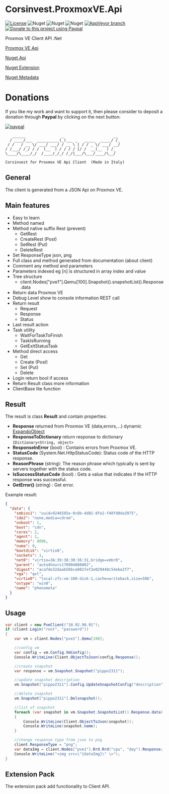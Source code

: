 # Corsinvest.ProxmoxVE.Api

[![License](https://img.shields.io/github/license/Corsinvest/cv4pve-api-dotnet.svg)](https://www.gnu.org/licenses/gpl-3.0.en.html)
![Nuget](https://img.shields.io/nuget/v/Corsinvest.ProxmoxVE.Api.svg?label=Nuget%20%20Api) ![Nuget](https://img.shields.io/nuget/v/Corsinvest.ProxmoxVE.Api.Extension.svg?label=Nuget%20%20Extension) ![Nuget](https://img.shields.io/nuget/v/Corsinvest.ProxmoxVE.Api.Metadata.svg?label=Nuget%20%20Metadata) [![AppVeyor branch](https://img.shields.io/appveyor/ci/franklupo/cv4pve-api-dotnet/master.svg)](https://ci.appveyor.com/project/franklupo/cv4pve-api-dotnet) [![Donate to this project using Paypal](https://img.shields.io/badge/paypal-donate-yellow.svg)](https://www.paypal.com/cgi-bin/webscr?cmd=_donations&business=PPM9JHLQLRV2S&item_name=Open+Source+Project&currency_code=EUR&source=url)

Proxmox VE Client API .Net

[Proxmox VE Api](https://pve.proxmox.com/pve-docs/api-viewer/)

[Nuget Api](https://www.nuget.org/packages/Corsinvest.ProxmoxVE.Api)

[Nuget Extension](https://www.nuget.org/packages/Corsinvest.ProxmoxVE.Api.Extension)

[Nuget Metadata](https://www.nuget.org/packages/Corsinvest.ProxmoxVE.Api.Metadata)

# **Donations**

If you like my work and want to support it, then please consider to deposit a donation through **Paypal** by clicking on the next button:

[![paypal](https://www.paypalobjects.com/en_US/IT/i/btn/btn_donateCC_LG.gif)](https://www.paypal.com/cgi-bin/webscr?cmd=_donations&business=PPM9JHLQLRV2S&item_name=Open+Source+Project&currency_code=EUR&source=url)

```text
   ______                _                      __
  / ____/___  __________(_)___ _   _____  _____/ /_
 / /   / __ \/ ___/ ___/ / __ \ | / / _ \/ ___/ __/
/ /___/ /_/ / /  (__  ) / / / / |/ /  __(__  ) /_
\____/\____/_/  /____/_/_/ /_/|___/\___/____/\__/

Corsinvest for Proxmox VE Api Client  (Made in Italy)
```

## General

The client is generated from a JSON Api on Proxmox VE.

## Main features

* Easy to learn
* Method named
* Method native suffix Rest (prevent)
  * GetRest
  * CreateRest (Post)
  * SetRest (Put)
  * DeleteRest
* Set ResponseType json, png
* Full class and method generated from documentation (about client)
* Comment any method and parameters
* Parameters indexed eg [n] is structured in array index and value
* Tree structure
  * client.Nodes["pve1"].Qemu[100].Snapshot().snapshotList().Response.data
* Return data Proxmox VE
* Debug Level show to console information REST call
* Return result
  * Request
  * Response
  * Status
* Last result action
* Task utility
  * WaitForTaskToFinish
  * TaskIsRunning
  * GetExitStatusTask
* Method direct access
  * Get
  * Create (Post)
  * Set (Put)
  * Delete
* Login return bool if access
* Return Result class more information
* ClientBase lite function

## Result

The result is class **Result** and contain properties:

* **Response** returned from Proxmox VE (data,errors,...) dynamic [ExpandoObject](https://msdn.microsoft.com/en-US/library/system.dynamic.expandoobject(v=vs.110).aspx)
* **ResponseToDictionary** return response to dictionary ```IDictionary<String, object>```
* **ResponseInError** (bool) : Contains errors from Proxmox VE.
* **StatusCode** (System.Net.HttpStatusCode): Status code of the HTTP response.
* **ReasonPhrase** (string): The reason phrase which typically is sent by servers together with the status code.
* **IsSuccessStatusCode** (bool) : Gets a value that indicates if the HTTP response was successful.
* **GetError()** (string) : Get error.

Example result:

```json
{
  "data": {
    "smbios1": "uuid=9246585e-0c8b-4d02-8fe2-f48fd0da3975",
    "ide2": "none,media=cdrom",
    "onboot": 1,
    "boot": "cdn",
    "cores": 2,
    "agent": 1,
    "memory": 4096,
    "numa": 0,
    "bootdisk": "virtio0",
    "sockets": 1,
    "net0": "virtio=3A:39:38:30:36:31,bridge=vmbr0",
    "parent": "auto4hours170904080002",
    "digest": "acafde32daab50bce801fef2e029440c54ebe2f7",
    "vga": "qxl",
    "virtio0": "local-zfs:vm-100-disk-1,cache=writeback,size=50G",
    "ostype": "win8",
    "name": "phenometa"
  }
}
```

## Usage

```C#
var client = new PveClient("10.92.90.91");
if (client.Login("root", "password"))
{
    var vm = client.Nodes["pve1"].Qemu[100];

    //config vm
    var config = vm.Config.VmConfig();
    Console.WriteLine(Client.ObjectToJson(config.Response));

    //create snapshot
    var response = vm.Snapshot.Snapshot("pippo2311");

    //update snapshot description
    vm.Snapshot["pippo2311"].Config.UpdateSnapshotConfig("description");

    //delete snapshot
    vm.Snapshot["pippo2311"].Delsnapshot();

    //list of snapshot
    foreach (var snapshot in vm.Snapshot.SnapshotList().Response.data)
    {
        Console.WriteLine(Client.ObjectToJson(snapshot));
        Console.WriteLine(snapshot.name);
    }

    //change response type from json to png
    client.ResponseType = "png";
    var dataImg = client.Nodes["pve1"].Rrd.Rrd("cpu", "day").Response;
    Console.WriteLine("<img src=\"{dataImg}\" \>");
}
```

## Extension Pack

The extension pack add functionality to Client API.

